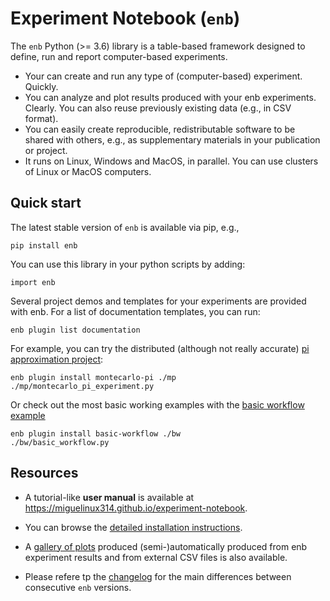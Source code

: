 # Experiment Notebook (`enb`)

The `enb` Python (>= 3.6) library is a table-based framework designed to define, run and report computer-based
experiments.

- Your can create and run any type of (computer-based) experiment. Quickly.
- You can analyze and plot results produced with your enb experiments. Clearly. You can also reuse previously existing
  data (e.g., in CSV format).
- You can easily create reproducible, redistributable software to be shared with others, e.g., as supplementary
  materials in your publication or project.
- It runs on Linux, Windows and MacOS, in parallel. You can use clusters of Linux or MacOS computers.

## Quick start

The latest stable version of `enb` is available via pip, e.g.,

    pip install enb

You can use this library in your python scripts by adding:

    import enb

Several project demos and templates for your experiments are provided with enb. For a list of documentation templates,
you can run:

    enb plugin list documentation

For example, you can try the distributed (although not really accurate)
[pi approximation project](https://github.com/miguelinux314/experiment-notebook/blob/dev/enb/plugins/template_montecarlo_pi/montecarlo_pi_experiment.py):

    enb plugin install montecarlo-pi ./mp
    ./mp/montecarlo_pi_experiment.py

Or check out the most basic working examples with
the [basic workflow example](https://github.com/miguelinux314/experiment-notebook/blob/dev/enb/plugins/template_basic_workflow_example/basic_workflow.py)

    enb plugin install basic-workflow ./bw
    ./bw/basic_workflow.py

## Resources

- A tutorial-like **user manual** is available at https://miguelinux314.github.io/experiment-notebook.

- You can browse
  the [detailed installation instructions](https://miguelinux314.github.io/experiment-notebook/installation.html).

- A [gallery of plots](https://miguelinux314.github.io/experiment-notebook/analyzing_data.html)
  produced (semi-)automatically produced from enb experiment results and from external CSV files is also available.

- Please refere tp the [changelog](https://github.com/miguelinux314/experiment-notebook/blob/master/CHANGELOG.md)
  for the main differences between consecutive `enb` versions.


    
